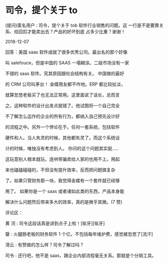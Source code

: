 # 司令，提个关于 to

(提问)匿名用户 : 司令，提个关于 tob 软件行业销售的问题。这 一行是不是要靠关系、给回扣才能卖出去？产品的好坏到底 占多少比重？谢谢！

2018-12-07

回答：美国 saas 软件成就了很多优秀公司。最出名的那个好像

叫 salefouce，但是中国的 SAAS 一塌糊涂。二级市场没有一家

不错的 saas 软件。究其原因跟社会结构有关。 中国做的最好

的 CRM 公司叫茅台！ 金蝶用友都不咋地。ERP 都比较扯淡，

就算忽悠老板买了也无法正常用。这里面说了话长，总而言

之，这种软件的设计出发点就错了。他试图将一个自己完全

不了解怎么运作的企业的所有行为，都纳入自己预先设计好

的流程之中。另外一个悖论在于。任何一套系统，包括软件

硬件和人。当人失灵的时候，其他都失灵了。而这个系统设

计的时候，唯独没有考虑到人。 你问的这个问题其实挺.....

这玩意别人根本就玩，连哄带骗卖给人家的也用不上。用起

来也磕磕碰碰的，不但没有提升效率，反而把问题搞复杂

了。如果只管财务那一块，我觉得金蝶有一个套件就已经够

用了。 如果你是一个 saas 或者诸如此类的东西，产品本身能

解决什么问题然后带来多大的效率，真的是微乎其微。(7 赞)

评论区：

黄 河 : 司令这段话真是讲到点子上啦！[呲牙][呲牙]

罄 : 火腿肠老板的财务软件 1 个亿。不包括每年维护费，感觉被忽悠了[流汗]

清云 : 有赞做的怎么样？司令了解过吗？

司令 : 还行吧，他不是 saas，跟企业内部流程毫无关系。那就是个分销工具。